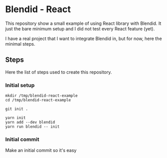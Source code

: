 # Blendid - React

This repository show a small example of using React library with Blendid. It
just the bare minimum setup and I did not test every React feature (yet).

I have a real project that I want to integrate Blendid in, but for now, here
the minimal steps.

## Steps

Here the list of steps used to create this repository.

### Initial setup

```
mkdir /tmp/blendid-react-example
cd /tmp/blendid-react-example

git init .

yarn init
yarn add --dev blendid
yarn run blendid -- init
```

### Initial commit

Make an initial commit so it's easy

